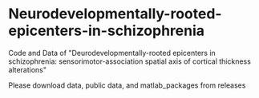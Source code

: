 # Neurodevelopmentally-rooted-epicenters-in-schizophrenia
Code and Data of "Deurodevelopmentally-rooted epicenters in schizophrenia: sensorimotor-association spatial axis of cortical thickness alterations"

Please download data, public data, and matlab_packages from releases
